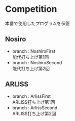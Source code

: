 # Competition
本番で使用したプログラムを保管  

## Nosiro
- branch : NoshiroFirst  
  能代打ち上げ第1回
- branch : NoshiroSecond  
  能代打ち上げ第2回

## ARLISS
- branch : ArlissFirst  
  ARLISS打ち上げ第1回
- branch : ArlissSecond  
  ARLISS打ち上げ第2回

